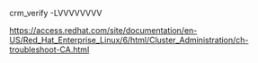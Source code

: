 crm_verify -LVVVVVVVV


https://access.redhat.com/site/documentation/en-US/Red_Hat_Enterprise_Linux/6/html/Cluster_Administration/ch-troubleshoot-CA.html

